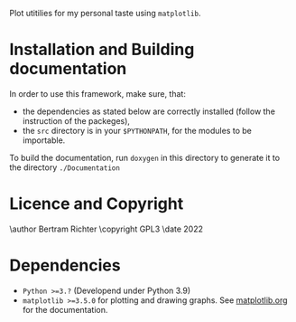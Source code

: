 Plot utitilies for my personal taste using `matplotlib`.

# Installation and Building documentation
In order to use this framework, make sure, that:
- the dependencies as stated below are correctly installed (follow the instruction of the packeges),
- the `src` directory is in your `$PYTHONPATH`, for the modules to be importable.

To build the documentation, run `doxygen` in this directory to generate it to the directory `./Documentation`

# Licence and Copyright
\author Bertram Richter
\copyright GPL3
\date 2022

# Dependencies
- `Python >=3.?` (Developend under Python 3.9)
- `matplotlib >=3.5.0` for plotting and drawing graphs. See [matplotlib.org](https://matplotlib.org) for the documentation.
